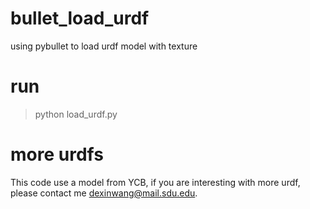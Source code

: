 # bullet_load_urdf
using pybullet to load urdf model with texture

# run
> python load_urdf.py

# more urdfs
This code use a model from YCB, if you are interesting with more urdf, please contact me <dexinwang@mail.sdu.edu>.

